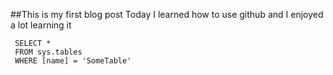 ##This is my first blog post
Today I learned how to use github and I enjoyed a lot learning it



```tsql
 SELECT *
 FROM sys.tables
 WHERE [name] = 'SomeTable'
 ```
